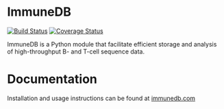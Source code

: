 ImmuneDB
========

[![Build Status](https://travis-ci.com/arosenfeld/immunedb.svg?token=mEEsS5P36GDWPy5PCQdb&branch=master)](https://travis-ci.com/arosenfeld/immunedb) [![Coverage Status](https://coveralls.io/repos/github/arosenfeld/immunedb/badge.svg?branch=master&t=zaueUD)](https://coveralls.io/github/arosenfeld/immunedb?branch=master)

ImmuneDB is a Python module that facilitate efficient storage and analysis of
high-throughput B- and T-cell sequence data.

# Documentation
Installation and usage instructions can be found at [immunedb.com](http://immunedb.com)
